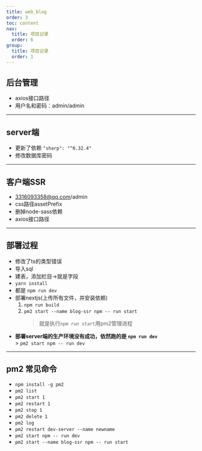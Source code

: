 ```yaml
---
title: web_blog
order: 3
toc: content
nav:
  title: 项目记录
  order: 6
group: 
  title: 项目记录
  order: 1
---
```




## 后台管理
* axios接口路径
* 用户名和密码：admin/admin
---
## server端
* 更新了依赖 `"sharp": "^0.32.4"`
* 修改数据库密码
---
## 客户端SSR
* 3316093358@qq.com/admin
* css路径assetPrefix 
* 删掉node-sass依赖 
* axios接口路径
---
## 部署过程
* 修改了ts的类型错误
* 导入sql
* 建表，添加栏目->就是字段
* `yarn install`
* 都是 `npm run dev`
* 部署nextjs(上传所有文件，并安装依赖)
    1. `npm run build`
    2. `pm2 start --name blog-ssr npm -- run start`  
        > 就是执行`npm run start`用pm2管理进程
* **部署server端的生产环境没有成功，依然跑的是 `npm run dev`**  
        > `pm2 start npm -- run dev`

 ---       
 ## pm2 常见命令
 * `npm install -g pm2`
 * `pm2 list`
 * `pm2 start 1`
 * `pm2 restart 1`
 * `pm2 stop 1`
 * `pm2 delete 1`
 * `pm2 log`
 * `pm2 restart dev-server --name newname`
 * `pm2 start npm -- run dev`
 * `pm2 start --name blog-ssr npm -- run start` 

